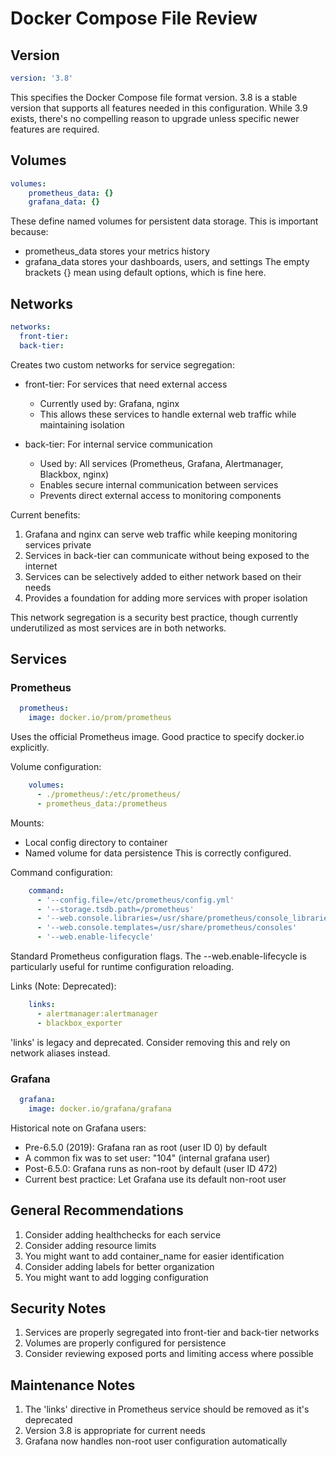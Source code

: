 # Docker Compose File Review

## Version
```yaml
version: '3.8'
```
This specifies the Docker Compose file format version. 3.8 is a stable version that supports all features needed in this configuration. While 3.9 exists, there's no compelling reason to upgrade unless specific newer features are required.

## Volumes
```yaml
volumes:
    prometheus_data: {}
    grafana_data: {}
```
These define named volumes for persistent data storage. This is important because:
- prometheus_data stores your metrics history
- grafana_data stores your dashboards, users, and settings
The empty brackets {} mean using default options, which is fine here.

## Networks
```yaml
networks:
  front-tier:
  back-tier:
```
Creates two custom networks for service segregation:

- front-tier: For services that need external access
  - Currently used by: Grafana, nginx
  - This allows these services to handle external web traffic while maintaining isolation

- back-tier: For internal service communication
  - Used by: All services (Prometheus, Grafana, Alertmanager, Blackbox, nginx)
  - Enables secure internal communication between services
  - Prevents direct external access to monitoring components

Current benefits:
1. Grafana and nginx can serve web traffic while keeping monitoring services private
2. Services in back-tier can communicate without being exposed to the internet
3. Services can be selectively added to either network based on their needs
4. Provides a foundation for adding more services with proper isolation

This network segregation is a security best practice, though currently underutilized as most services are in both networks.

## Services

### Prometheus
```yaml
  prometheus:
    image: docker.io/prom/prometheus
```
Uses the official Prometheus image. Good practice to specify docker.io explicitly.

Volume configuration:
```yaml
    volumes:
      - ./prometheus/:/etc/prometheus/
      - prometheus_data:/prometheus
```
Mounts:
- Local config directory to container
- Named volume for data persistence
This is correctly configured.

Command configuration:
```yaml
    command:
      - '--config.file=/etc/prometheus/config.yml'
      - '--storage.tsdb.path=/prometheus'
      - '--web.console.libraries=/usr/share/prometheus/console_libraries'
      - '--web.console.templates=/usr/share/prometheus/consoles'
      - '--web.enable-lifecycle'
```
Standard Prometheus configuration flags. The --web.enable-lifecycle is particularly useful for runtime configuration reloading.

Links (Note: Deprecated):
```yaml
    links:
      - alertmanager:alertmanager
      - blackbox_exporter
```
'links' is legacy and deprecated. Consider removing this and rely on network aliases instead.

### Grafana
```yaml
  grafana:
    image: docker.io/grafana/grafana
```
Historical note on Grafana users:
- Pre-6.5.0 (2019): Grafana ran as root (user ID 0) by default
- A common fix was to set user: "104" (internal grafana user)
- Post-6.5.0: Grafana runs as non-root by default (user ID 472)
- Current best practice: Let Grafana use its default non-root user

## General Recommendations

1. Consider adding healthchecks for each service
2. Consider adding resource limits
3. You might want to add container_name for easier identification
4. Consider adding labels for better organization
5. You might want to add logging configuration

## Security Notes

1. Services are properly segregated into front-tier and back-tier networks
2. Volumes are properly configured for persistence
3. Consider reviewing exposed ports and limiting access where possible

## Maintenance Notes

1. The 'links' directive in Prometheus service should be removed as it's deprecated
2. Version 3.8 is appropriate for current needs
3. Grafana now handles non-root user configuration automatically
